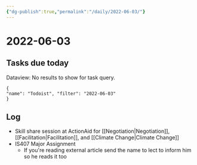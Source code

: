 ```yaml
---
{"dg-publish":true,"permalink":"/daily/2022-06-03/"}
---
```


# 2022-06-03

## Tasks due today

<div><div class="dataview dataview-error-box"><p class="dataview dataview-error-message">Dataview: No results to show for task query.</p></div></div>



```todoist 
{ 
"name": "Todoist", "filter": "2022-06-03" 
} 
```

## Log

- Skill share session at ActionAid for [[Negotiation\|Negotiation]], [[Facilitation\|Facilitation]], and [[Climate Change\|Climate Change]]
- IS407 Major Assignment
	- If you're reading external article send the name to lect to inform him so he reads it too
